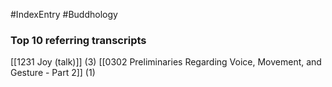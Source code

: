 #IndexEntry #Buddhology

### Top 10 referring transcripts
[[1231 Joy (talk)]] (3)
[[0302 Preliminaries Regarding Voice, Movement, and Gesture - Part 2]] (1)

